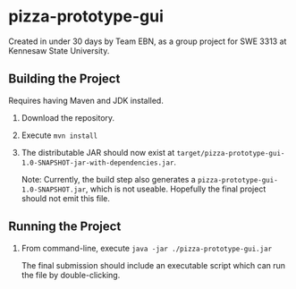 # pizza-prototype-gui

Created in under 30 days by Team EBN, as a group project for SWE 3313 at Kennesaw State University.

## Building the Project

Requires having Maven and JDK installed.

1. Download the repository.

2. Execute `mvn install`

3. The distributable JAR should now exist at `target/pizza-prototype-gui-1.0-SNAPSHOT-jar-with-dependencies.jar`.
   
   Note: Currently, the build step also generates a `pizza-prototype-gui-1.0-SNAPSHOT.jar`, which is not useable. Hopefully the final project should not emit this file.
   
## Running the Project

1. From command-line, execute `java -jar ./pizza-prototype-gui.jar`

   The final submission should include an executable script which can run the file by double-clicking.
